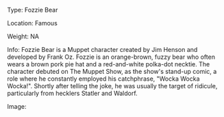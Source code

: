 Type: Fozzie Bear

Location: Famous

Weight: NA

Info: Fozzie Bear is a Muppet character created by Jim Henson and developed by Frank Oz. Fozzie is an orange-brown, fuzzy bear who often wears a brown pork pie hat and a red-and-white polka-dot necktie. The character debuted on The Muppet Show, as the show's stand-up comic, a role where he constantly employed his catchphrase, "Wocka Wocka Wocka!". Shortly after telling the joke, he was usually the target of ridicule, particularly from hecklers Statler and Waldorf.

Image:
